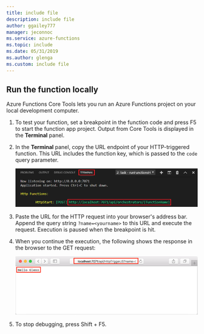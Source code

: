 ```yaml
---
title: include file
description: include file
author: ggailey777
manager: jeconnoc
ms.service: azure-functions
ms.topic: include
ms.date: 05/31/2019
ms.author: glenga
ms.custom: include file
---
```


## Run the function locally

Azure Functions Core Tools lets you run an Azure Functions project on your local development computer.

1. To test your function, set a breakpoint in the function code and press F5 to start the function app project. Output from Core Tools is displayed in the **Terminal** panel.

1. In the **Terminal** panel, copy the URL endpoint of your HTTP-triggered function. This URL includes the function key, which is passed to the `code` query parameter.

    ![Azure local output](./media/functions-run-function-test-local-vs-code/functions-vscode-f5.png)

1. Paste the URL for the HTTP request into your browser's address bar. Append the query string `?name=<yourname>` to this URL and execute the request. Execution is paused when the breakpoint is hit.

1. When you continue the execution, the following shows the response in the browser to the GET request:

    ![Function localhost response in the browser](./media/functions-run-function-test-local-vs-code/functions-test-local-browser.png)

1. To stop debugging, press Shift + F5.